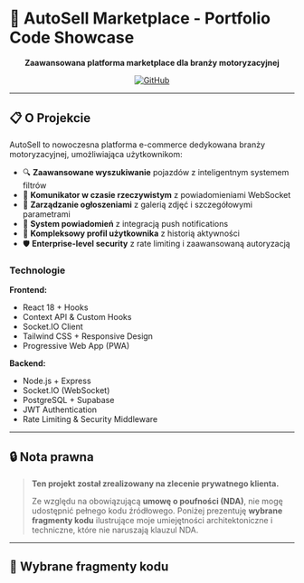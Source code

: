 # 🚗 AutoSell Marketplace - Portfolio Code Showcase

<div align="center">

**Zaawansowana platforma marketplace dla branży motoryzacyjnej**

[![GitHub](https://img.shields.io/badge/Full_Code-GitHub-181717?style=for-the-badge&logo=github)](https://github.com/Goniek94/FullstackCodePortfolio.git)

</div>

---

## 📋 O Projekcie

AutoSell to nowoczesna platforma e-commerce dedykowana branży motoryzacyjnej, umożliwiająca użytkownikom:

- 🔍 **Zaawansowane wyszukiwanie** pojazdów z inteligentnym systemem filtrów
- 💬 **Komunikator w czasie rzeczywistym** z powiadomieniami WebSocket
- 📸 **Zarządzanie ogłoszeniami** z galerią zdjęć i szczegółowymi parametrami
- 🔔 **System powiadomień** z integracją push notifications
- 👤 **Kompleksowy profil użytkownika** z historią aktywności
- 🛡️ **Enterprise-level security** z rate limiting i zaawansowaną autoryzacją

### Technologie

**Frontend:**

- React 18 + Hooks
- Context API & Custom Hooks
- Socket.IO Client
- Tailwind CSS + Responsive Design
- Progressive Web App (PWA)

**Backend:**

- Node.js + Express
- Socket.IO (WebSocket)
- PostgreSQL + Supabase
- JWT Authentication
- Rate Limiting & Security Middleware

---

## 🔒 Nota prawna

> **Ten projekt został zrealizowany na zlecenie prywatnego klienta.**
>
> Ze względu na obowiązującą **umowę o poufności (NDA)**, nie mogę udostępnić pełnego kodu źródłowego. Poniżej prezentuję **wybrane fragmenty kodu** ilustrujące moje umiejętności architektoniczne i techniczne, które nie naruszają klauzul NDA.

---

## 💎 Wybrane fragmenty kodu
